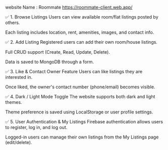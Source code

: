 website Name : Roommate
https://roommate-client.web.app/



✅ 1. Browse Listings
Users can view available room/flat listings posted by others.

Each listing includes location, rent, amenities, images, and contact info.


✅ 2. Add Listing
Registered users can add their own room/house listings.

Full CRUD support (Create, Read, Update, Delete).

Data is saved to MongoDB through a form.

✅ 3. Like & Contact Owner Feature
Users can like listings they are interested in.

Once liked, the owner's contact number (phone/email) becomes visible.

✅ 4. Dark / Light Mode Toggle
The website supports both dark and light themes.

Theme preference is saved using LocalStorage or user profile settings.

✅ 5. User Authentication & My Listings
Firebase authentication allows users to register, log in, and log out.

Logged-in users can manage their own listings from the My Listings page (edit/delete).


